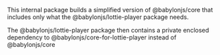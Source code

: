 This internal package builds a simplified version of @babylonjs/core that includes only what the @babylonjs/lottie-player package needs.

The @babylonjs/lottie-player package then contains a private enclosed dependency to @babylonjs/core-for-lottie-player instead of @babylonjs/core
